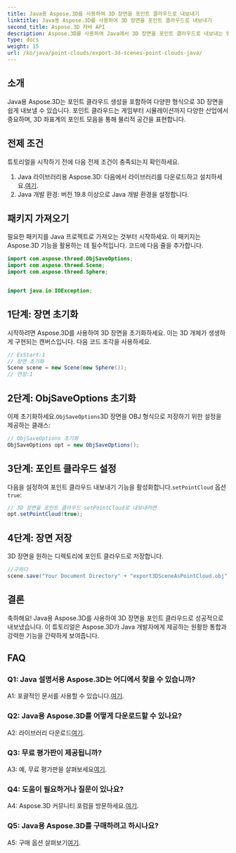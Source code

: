 ```yaml
---
title: Java용 Aspose.3D를 사용하여 3D 장면을 포인트 클라우드로 내보내기
linktitle: Java용 Aspose.3D를 사용하여 3D 장면을 포인트 클라우드로 내보내기
second_title: Aspose.3D 자바 API
description: Aspose.3D를 사용하여 Java에서 3D 장면을 포인트 클라우드로 내보내는 방법을 알아보세요. 강력한 3D 그래픽과 시각화로 애플리케이션을 강화하세요.
type: docs
weight: 15
url: /ko/java/point-clouds/export-3d-scenes-point-clouds-java/
---
```

## 소개

Java용 Aspose.3D는 포인트 클라우드 생성을 포함하여 다양한 형식으로 3D 장면을 쉽게 내보낼 수 있습니다. 포인트 클라우드는 게임부터 시뮬레이션까지 다양한 산업에서 중요하며, 3D 좌표계의 포인트 모음을 통해 물리적 공간을 표현합니다.

## 전제 조건

튜토리얼을 시작하기 전에 다음 전제 조건이 충족되는지 확인하세요.

1.  Java 라이브러리용 Aspose.3D: 다음에서 라이브러리를 다운로드하고 설치하세요.[여기](https://releases.aspose.com/3d/java/).
2. Java 개발 환경: 버전 19.8 이상으로 Java 개발 환경을 설정합니다.

## 패키지 가져오기

필요한 패키지를 Java 프로젝트로 가져오는 것부터 시작하세요. 이 패키지는 Aspose.3D 기능을 활용하는 데 필수적입니다. 코드에 다음 줄을 추가합니다.

```java
import com.aspose.threed.ObjSaveOptions;
import com.aspose.threed.Scene;
import com.aspose.threed.Sphere;


import java.io.IOException;
```

## 1단계: 장면 초기화

시작하려면 Aspose.3D를 사용하여 3D 장면을 초기화하세요. 이는 3D 개체가 생생하게 구현되는 캔버스입니다. 다음 코드 조각을 사용하세요.

```java
// ExStart:1
// 장면 초기화
Scene scene = new Scene(new Sphere());
// 연장:1
```

## 2단계: ObjSaveOptions 초기화

 이제 초기화하세요.`ObjSaveOptions`3D 장면을 OBJ 형식으로 저장하기 위한 설정을 제공하는 클래스:

```java
// ObjSaveOptions 초기화
ObjSaveOptions opt = new ObjSaveOptions();
```

## 3단계: 포인트 클라우드 설정

 다음을 설정하여 포인트 클라우드 내보내기 기능을 활성화합니다.`setPointCloud` 옵션`true`:

```java
// 3D 장면을 포인트 클라우드 setPointCloud로 내보내려면
opt.setPointCloud(true);
```

## 4단계: 장면 저장

3D 장면을 원하는 디렉토리에 포인트 클라우드로 저장합니다.

```java
//구하다
scene.save("Your Document Directory" + "export3DSceneAsPointCloud.obj", opt);
```

## 결론

축하해요! Java용 Aspose.3D를 사용하여 3D 장면을 포인트 클라우드로 성공적으로 내보냈습니다. 이 튜토리얼은 Aspose.3D가 Java 개발자에게 제공하는 원활한 통합과 강력한 기능을 간략하게 보여줍니다.

## FAQ

### Q1: Java 설명서용 Aspose.3D는 어디에서 찾을 수 있습니까?

 A1: 포괄적인 문서를 사용할 수 있습니다.[여기](https://reference.aspose.com/3d/java/).

### Q2: Java용 Aspose.3D를 어떻게 다운로드할 수 있나요?

 A2: 라이브러리 다운로드[여기](https://releases.aspose.com/3d/java/).

### Q3: 무료 평가판이 제공됩니까?

 A3: 예, 무료 평가판을 살펴보세요[여기](https://releases.aspose.com/).

### Q4: 도움이 필요하거나 질문이 있나요?

 A4: Aspose.3D 커뮤니티 포럼을 방문하세요.[여기](https://forum.aspose.com/c/3d/18).

### Q5: Java용 Aspose.3D를 구매하려고 하시나요?

 A5: 구매 옵션 살펴보기[여기](https://purchase.aspose.com/buy).